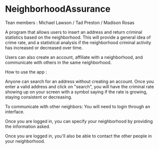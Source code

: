 # NeighborhoodAssurance

Tean members : Michael Lawson / Tad Preston / Madison Rosas

A program that allows users to insert an address and return criminal statistics based on the neighborhood. This will provide a general idea of crime rate, and a statistical analysis if the neighborhood criminal activity has increased or decreased over time.

Users can also create an account, affiliate with a neighborhood, and communicate with others in the same neighborhood.

How to use the app :

Anyone can search for an address without creating an account.
Once you enter a valid address and click on "search", you will have the criminal rate showing up on your screen with a symbol saying if the rate is growing, staying consistent or decreasing.

To communicate with other neighbors:
You will need to login through an interface.

Once you are logged in, you can specify your neighborhood by providing the information asked.

Once you are logged in, you'll also be able to contact the other people in your neighborhood.
